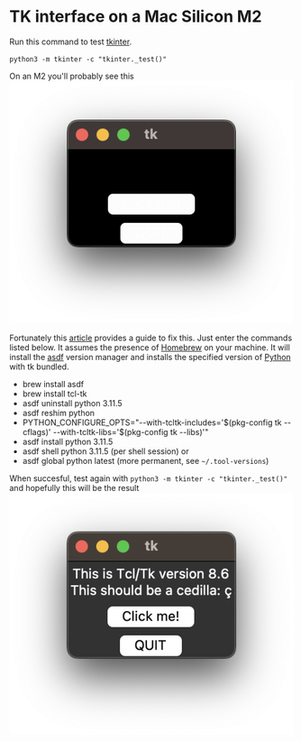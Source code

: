 # TK interface on a Mac Silicon M2

Run this command to test [tkinter](https://docs.python.org/3/library/tkinter.html).

```shell
python3 -m tkinter -c "tkinter._test()"
```

On an M2 you'll probably see this
![TK Test Failing](images/tkinter/tk-wrong.png)

Fortunately this [article](https://www.andrlik.org/dispatches/til-tkinter-on-m2-mac/) provides a guide to fix this. Just
enter the commands listed below. It assumes the presence of [Homebrew](https://brew.sh/) on your machine. It will install the [asdf](https://asdf-vm.com/) version manager and installs the specified version of [Python](https://devguide.python.org/versions/) with tk bundled.

- brew install asdf
- brew install tcl-tk
- asdf uninstall python 3.11.5
- asdf reshim python
- PYTHON_CONFIGURE_OPTS="--with-tcltk-includes='\$(pkg-config tk --cflags)' --with-tcltk-libs='\$(pkg-config tk --libs)'"
- asdf install python 3.11.5
- asdf shell python 3.11.5 (per shell session)
  or
- asdf global python latest (more permanent, see `~/.tool-versions`)

When succesful, test again with `python3 -m tkinter -c "tkinter._test()"` and hopefully this will be the result
![TK Test Failing](images/tkinter/tk-right.png)
